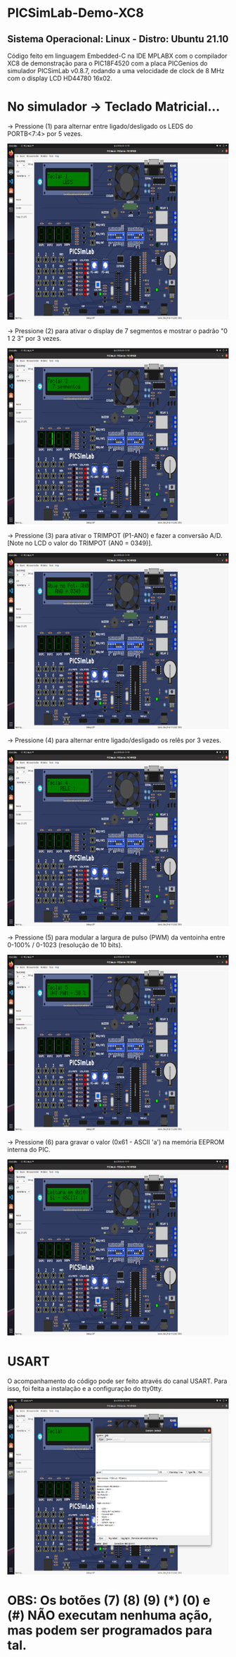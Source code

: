 # PICSimLab-Demo-XC8

## Sistema Operacional: Linux - Distro: Ubuntu 21.10

Código feito em linguagem Embedded-C na IDE MPLABX com o compilador XC8 de demonstração para o PIC18F4520 com a placa PICGenios do simulador PICSimLab v0.8.7, rodando a uma velocidade de clock de 8 MHz com o display LCD HD44780 16x02. 

# No simulador -> Teclado Matricial...

-> Pressione (1) para alternar entre ligado/desligado os LEDS do PORTB<7:4> por 5 vezes.

<img src="botao-1.png" width="700" height="400">

-> Pressione (2) para ativar o display de 7 segmentos e mostrar o padrão "0 1 2 3" por 3 vezes.

<img src="botao-2.png" width="700" height="400">

-> Pressione (3) para ativar o TRIMPOT (P1-AN0) e fazer a conversão A/D. [Note no LCD o valor do TRIMPOT (AN0 = 0349)].

<img src="botao-3.png" width="700" height="400">

-> Pressione (4) para alternar entre ligado/desligado os relês por 3 vezes.

<img src="botao-4.png" width="700" height="400">

-> Pressione (5) para modular a largura de pulso (PWM) da ventoinha entre 0-100% / 0-1023 (resolução de 10 bits).

<img src="botao-5.png" width="700" height="400">

-> Pressione (6) para gravar o valor (0x61 - ASCII 'a') na memória EEPROM interna do PIC.

<img src="botao-6.png" width="700" height="400">

# USART

O acompanhamento do código pode ser feito através do canal USART. Para isso, foi feita a instalação e a configuração do tty0tty.

<img src="usart.png" width="700" height="400">

# OBS: Os botões (7) (8) (9) (*) (0) e (#) NÃO executam nenhuma ação, mas podem ser programados para tal.
